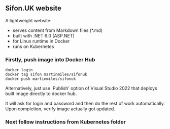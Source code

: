 ## Sifon.UK website

A lightweight website:
- serves content from Markdown files (*.md)
- built with .NET 6.0 (ASP.NET)
- for Linux runtime in Docker
- runs on Kubernetes

### Firstly, push image into Docker Hub

```
docker login
docker tag sifon martinmiles/sifonuk
docker push martinmiles/sifonuk
```

Alternatively, just use 'Publish' option of Visual Studio 2022 that deploys built image directly to docker hub.

It will ask for login and password and then do the rest of work automatically. Upon completion, verify image actually got updated.


### Next follow instructions from Kubernetes folder



